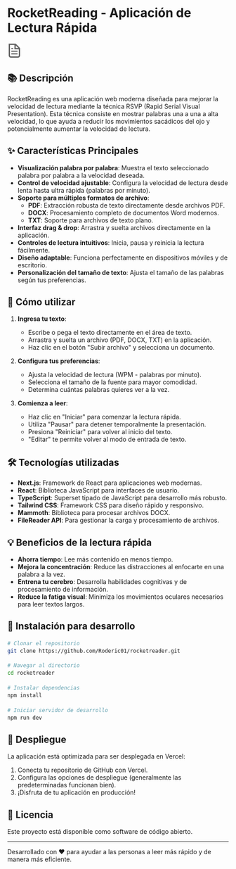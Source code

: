 # RocketReading - Aplicación de Lectura Rápida

![RocketReading Logo](/public/file.svg)

## 📚 Descripción

RocketReading es una aplicación web moderna diseñada para mejorar la velocidad de lectura mediante la técnica RSVP (Rapid Serial Visual Presentation). Esta técnica consiste en mostrar palabras una a una a alta velocidad, lo que ayuda a reducir los movimientos sacádicos del ojo y potencialmente aumentar la velocidad de lectura.

## ✨ Características Principales

- **Visualización palabra por palabra**: Muestra el texto seleccionado palabra por palabra a la velocidad deseada.
- **Control de velocidad ajustable**: Configura la velocidad de lectura desde lenta hasta ultra rápida (palabras por minuto).
- **Soporte para múltiples formatos de archivo**:
  - **PDF**: Extracción robusta de texto directamente desde archivos PDF.
  - **DOCX**: Procesamiento completo de documentos Word modernos.
  - **TXT**: Soporte para archivos de texto plano.
- **Interfaz drag & drop**: Arrastra y suelta archivos directamente en la aplicación.
- **Controles de lectura intuitivos**: Inicia, pausa y reinicia la lectura fácilmente.
- **Diseño adaptable**: Funciona perfectamente en dispositivos móviles y de escritorio.
- **Personalización del tamaño de texto**: Ajusta el tamaño de las palabras según tus preferencias.

## 🚀 Cómo utilizar

1. **Ingresa tu texto**:
   - Escribe o pega el texto directamente en el área de texto.
   - Arrastra y suelta un archivo (PDF, DOCX, TXT) en la aplicación.
   - Haz clic en el botón "Subir archivo" y selecciona un documento.

2. **Configura tus preferencias**:
   - Ajusta la velocidad de lectura (WPM - palabras por minuto).
   - Selecciona el tamaño de la fuente para mayor comodidad.
   - Determina cuántas palabras quieres ver a la vez.

3. **Comienza a leer**:
   - Haz clic en "Iniciar" para comenzar la lectura rápida.
   - Utiliza "Pausar" para detener temporalmente la presentación.
   - Presiona "Reiniciar" para volver al inicio del texto.
   - "Editar" te permite volver al modo de entrada de texto.

## 🛠️ Tecnologías utilizadas

- **Next.js**: Framework de React para aplicaciones web modernas.
- **React**: Biblioteca JavaScript para interfaces de usuario.
- **TypeScript**: Superset tipado de JavaScript para desarrollo más robusto.
- **Tailwind CSS**: Framework CSS para diseño rápido y responsivo.
- **Mammoth**: Biblioteca para procesar archivos DOCX.
- **FileReader API**: Para gestionar la carga y procesamiento de archivos.

## 💡 Beneficios de la lectura rápida

- **Ahorra tiempo**: Lee más contenido en menos tiempo.
- **Mejora la concentración**: Reduce las distracciones al enfocarte en una palabra a la vez.
- **Entrena tu cerebro**: Desarrolla habilidades cognitivas y de procesamiento de información.
- **Reduce la fatiga visual**: Minimiza los movimientos oculares necesarios para leer textos largos.

## 🔧 Instalación para desarrollo

```bash
# Clonar el repositorio
git clone https://github.com/Roderic01/rocketreader.git

# Navegar al directorio
cd rocketreader

# Instalar dependencias
npm install

# Iniciar servidor de desarrollo
npm run dev
```

## 📱 Despliegue

La aplicación está optimizada para ser desplegada en Vercel:

1. Conecta tu repositorio de GitHub con Vercel.
2. Configura las opciones de despliegue (generalmente las predeterminadas funcionan bien).
3. ¡Disfruta de tu aplicación en producción!

## 📄 Licencia

Este proyecto está disponible como software de código abierto.

---

Desarrollado con ❤️ para ayudar a las personas a leer más rápido y de manera más eficiente.
